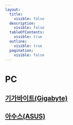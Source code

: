 ```yaml
---
layout:
  title:
    visible: false
  description:
    visible: false
  tableOfContents:
    visible: true
  outline:
    visible: true
  pagination:
    visible: false
---
```


# PC

## [기가바이트(Gigabyte)](gigabyte/)

## [아수스(ASUS)](asus/)
